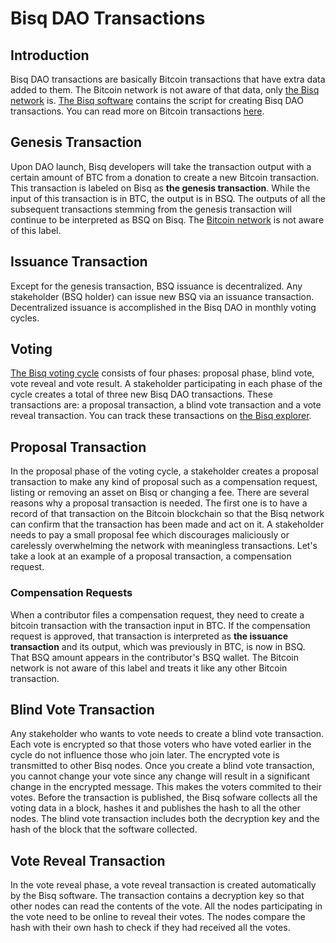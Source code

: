 # Bisq DAO Transactions

## Introduction
Bisq DAO transactions are basically Bitcoin transactions that have extra data added to them. The Bitcoin network is not aware of that data, only [the Bisq network](bisqp2p.md) is. [The Bisq software](bisqsoftware.md) contains the script for creating Bisq DAO transactions. You can read more on Bitcoin transactions [here](bitcointx.md).

## Genesis Transaction
Upon DAO launch, Bisq developers will take the transaction output with a certain amount of BTC from a donation to create a new Bitcoin transaction. This transaction is labeled on Bisq as **the genesis transaction**. While the input of this transaction is in BTC, the output is in BSQ. The outputs of all the subsequent transactions stemming from the genesis transaction will continue to be interpreted as BSQ on Bisq. The [Bitcoin network](btcnetwork.md) is not aware of this label.  

## Issuance Transaction 
Except for the genesis transaction, BSQ issuance is decentralized. Any stakeholder (BSQ holder) can issue new BSQ via an issuance transaction. Decentralized issuance is accomplished in the Bisq DAO in monthly voting cycles. 

## Voting
[The Bisq voting cycle](voting.md) consists of four phases: proposal phase, blind vote, vote reveal and vote result. A stakeholder participating in each phase of the cycle creates a total of three new Bisq DAO transactions. These transactions are: a proposal transaction, a blind vote transaction and a vote reveal transaction. You can track these transactions on [the Bisq explorer](https://explorer.bisq.network/index.html).  

## Proposal Transaction
In the proposal phase of the voting cycle, a stakeholder creates a proposal transaction to make any kind of proposal such as a compensation request, listing or removing an asset on Bisq or changing a fee. There are several reasons why a proposal transaction is needed. The first one is to have a record of that transaction on the Bitcoin blockchain so that the Bisq network can confirm that the transaction has been made and act on it. A stakeholder needs to pay a small proposal fee which discourages maliciously or carelessly overwhelming the network with meaningless transactions. Let's take a look at an example of a proposal transaction, a compensation request.

### Compensation Requests
When a contributor files a compensation request, they need to create a bitcoin transaction with the transaction input in BTC. If the compensation request is approved, that transaction is interpreted as **the issuance transaction** and its output, which was previously in BTC, is now in BSQ. That BSQ amount appears in the contributor's BSQ wallet. The Bitcoin network is not aware of this label and treats it like any other Bitcoin transaction.

## Blind Vote Transaction
Any stakeholder who wants to vote needs to create a blind vote transaction. Each vote is encrypted so that those voters who have voted earlier in the cycle do not influence those who join later. The encrypted vote is transmitted to other Bisq nodes. Once you create a blind vote transaction, you cannot change your vote since any change will result in a significant change in the encrypted message. This makes the voters commited to their votes. Before the transaction is published, the Bisq sofware collects all the voting data in a block, hashes it and publishes the hash to all the other nodes. The blind vote transaction includes both the decryption key and the hash of the block that the software collected.

## Vote Reveal Transaction
In the vote reveal phase, a vote reveal transaction is created automatically by the Bisq software. The transaction contains a decryption key so that other nodes can read the contents of the vote. All the nodes participating in the vote need to be online to reveal their votes. The nodes compare the hash with their own hash to check if they had received all the votes.

